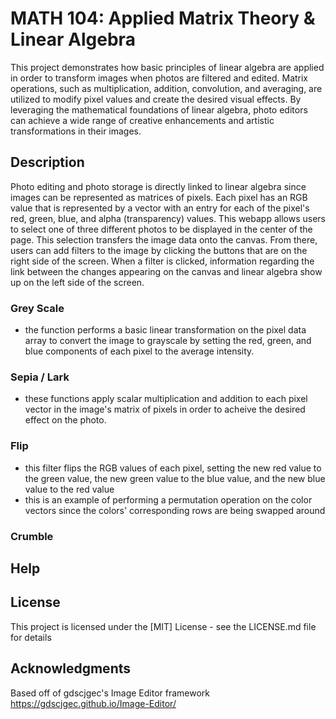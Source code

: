 # MATH 104: Applied Matrix Theory & Linear Algebra

This project demonstrates how basic principles of linear algebra are applied in order to transform images when photos are filtered and edited. Matrix operations, such as multiplication, addition, convolution, and averaging, are utilized to modify pixel values and create the desired visual effects. By leveraging the mathematical foundations of linear algebra, photo editors can achieve a wide range of creative enhancements and artistic transformations in their images.


## Description

Photo editing and photo storage is directly linked to linear algebra since images can be represented as matrices of pixels. Each pixel has an RGB value that is represented by a vector with an entry for each of the pixel's red, green, blue, and alpha (transparency) values. This webapp allows users to select one of three different photos to be displayed in the center of the page. This selection transfers the image data onto the canvas. From there, users can add filters to the image by clicking the buttons that are on the right side of the screen. When a filter is clicked, information regarding the link between the changes appearing on the canvas and linear algebra show up on the left side of the screen. 

### Grey Scale
- the function performs a basic linear transformation on the pixel data array to convert the image to grayscale by setting the red, green, and blue components of each pixel to the average intensity.

### Sepia / Lark
- these functions apply scalar multiplication and addition to each pixel vector in the image's matrix of pixels in order to acheive the desired effect on the photo.

### Flip
- this filter flips the RGB values of each pixel, setting the new red value to the green value, the new green value to the blue value, and the new blue value to the red value
- this is an example of performing a permutation operation on the color vectors since the colors' corresponding rows are being swapped around

### Crumble

## Help



## License

This project is licensed under the [MIT] License - see the LICENSE.md file for details

## Acknowledgments

Based off of gdscjgec's Image Editor framework
https://gdscjgec.github.io/Image-Editor/
